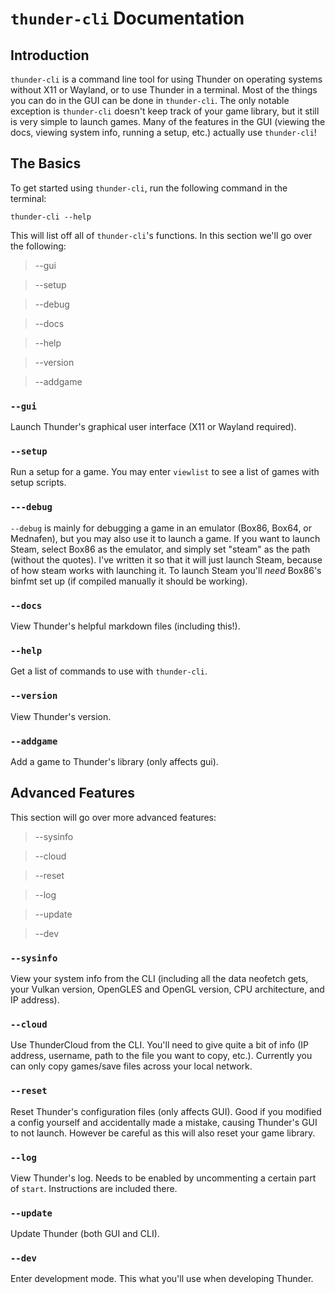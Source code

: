 # `thunder-cli` Documentation
## Introduction
`thunder-cli` is a command line tool for using Thunder on operating systems without X11 or Wayland, or to use Thunder in a terminal. Most of the things you can do in the GUI can be done in `thunder-cli`. The only notable exception is `thunder-cli` doesn't keep track of your game library, but it still is very simple to launch games. Many of the features in the GUI (viewing the docs, viewing system info, running a setup, etc.) actually use `thunder-cli`!
## The Basics
To get started using `thunder-cli`, run the following command in the terminal:
```
thunder-cli --help
```
This will list off all of `thunder-cli`'s functions. In this section we'll go over the following:

> --gui

> --setup

> --debug

> --docs

> --help

> --version

> --addgame

### `--gui`
Launch Thunder's graphical user interface (X11 or Wayland required).
### `--setup`
Run a setup for a game. You may enter `viewlist` to see a list of games with setup scripts.
### `---debug`
`--debug` is mainly for debugging a game in an emulator (Box86, Box64, or Mednafen), but you may also use it to launch a game. If you want to launch Steam, select Box86 as the emulator, and simply set "steam" as the path (without the quotes). I've written it so that it will just launch Steam, because of how steam works with launching it. To launch Steam you'll *need* Box86's binfmt set up (if compiled manually it should be working).
### `--docs`
View Thunder's helpful markdown files (including this!).
### `--help`
Get a list of commands to use with `thunder-cli`.
### `--version`
View Thunder's version.
### `--addgame`
Add a game to Thunder's library (only affects gui).
## Advanced Features
This section will go over more advanced features:

> --sysinfo

> --cloud

> --reset

> --log

> --update

> --dev

### `--sysinfo`
View your system info from the CLI (including all the data neofetch gets, your Vulkan version, OpenGLES and OpenGL version, CPU architecture, and IP address).
### `--cloud`
Use ThunderCloud from the CLI. You'll need to give quite a bit of info (IP address, username, path to the file you want to copy, etc.). Currently you can only copy games/save files across your local network.
### `--reset`
Reset Thunder's configuration files (only affects GUI). Good if you modified a config yourself and accidentally made a mistake, causing Thunder's GUI to not launch. However be careful as this will also reset your game library.
### `--log`
View Thunder's log. Needs to be enabled by uncommenting a certain part of `start`. Instructions are included there.
### `--update`
Update Thunder (both GUI and CLI).
### `--dev`
Enter development mode. This what you'll use when developing Thunder.
